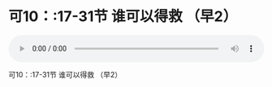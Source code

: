 # 可10：:17-31节 谁可以得救 （早2）

<audio style="width: 100%;" preload="false" controls controlslist="nodownload"><source src="//cdn.wechat.edu.pl/audio/mp3/old/27349.mp3" type="audio/mpeg">Your browser does not support the audio element.</audio>


<p>可10：:17-31节 谁可以得救 （早2）</p>